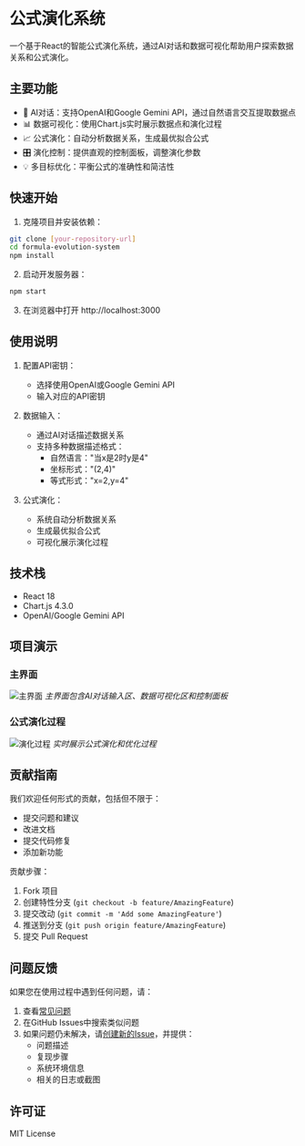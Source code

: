 # 公式演化系统

一个基于React的智能公式演化系统，通过AI对话和数据可视化帮助用户探索数据关系和公式演化。

## 主要功能

- 🤖 AI对话：支持OpenAI和Google Gemini API，通过自然语言交互提取数据点
- 📊 数据可视化：使用Chart.js实时展示数据点和演化过程
- 📈 公式演化：自动分析数据关系，生成最优拟合公式
- 🎛️ 演化控制：提供直观的控制面板，调整演化参数
- 💡 多目标优化：平衡公式的准确性和简洁性

## 快速开始

1. 克隆项目并安装依赖： 
```bash
git clone [your-repository-url]
cd formula-evolution-system
npm install
```

2. 启动开发服务器：
```bash
npm start
```

3. 在浏览器中打开 http://localhost:3000

## 使用说明

1. 配置API密钥：
   - 选择使用OpenAI或Google Gemini API
   - 输入对应的API密钥

2. 数据输入：
   - 通过AI对话描述数据关系
   - 支持多种数据描述格式：
     - 自然语言："当x是2时y是4"
     - 坐标形式："(2,4)"
     - 等式形式："x=2,y=4"

3. 公式演化：
   - 系统自动分析数据关系
   - 生成最优拟合公式
   - 可视化展示演化过程

## 技术栈

- React 18
- Chart.js 4.3.0
- OpenAI/Google Gemini API

## 项目演示

### 主界面
![主界面](docs/images/main.png)
*主界面包含AI对话输入区、数据可视化区和控制面板*

### 公式演化过程
![演化过程](docs/images/evolution.png)
*实时展示公式演化和优化过程*

## 贡献指南

我们欢迎任何形式的贡献，包括但不限于：

- 提交问题和建议
- 改进文档
- 提交代码修复
- 添加新功能

贡献步骤：

1. Fork 项目
2. 创建特性分支 (`git checkout -b feature/AmazingFeature`)
3. 提交改动 (`git commit -m 'Add some AmazingFeature'`)
4. 推送到分支 (`git push origin feature/AmazingFeature`)
5. 提交 Pull Request

## 问题反馈

如果您在使用过程中遇到任何问题，请：

1. 查看[常见问题](docs/FAQ.md)
2. 在GitHub Issues中搜索类似问题
3. 如果问题仍未解决，请[创建新的Issue](../../issues/new)，并提供：
   - 问题描述
   - 复现步骤
   - 系统环境信息
   - 相关的日志或截图

## 许可证

MIT License
